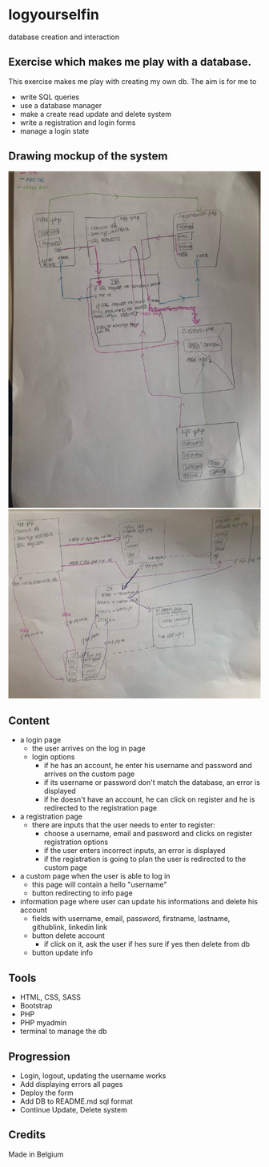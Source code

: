# logyourselfin
database creation and interaction

## Exercise which makes me play with a database.
This exercise makes me play with creating my own db. The aim is for me to 
- write SQL queries
- use a database manager
- make a create read update and delete system
- write a registration and login forms
- manage a login state

## Drawing mockup of the system
![](assets/img/1.jpg)
![](assets/img/2.jpg)

## Content
- a login page
    - the user arrives on the log in page
    - login options
        - if he has an account, he enter his username and password and arrives on the custom page
        - if its username or password don't match the database, an error is displayed
        - if he doesn't have an account, he can click on register and he is redirected to the registration page
- a registration page
    - there are inputs that the user needs to enter to register:
        - choose a username, email and password and clicks on register
        registration options
        - if the user enters incorrect inputs, an error is displayed
        - if the registration is going to plan the user is redirected to the custom page
- a custom page when the user is able to log in
    - this page will contain a hello "username"
    - button redirecting to info page  
- information page where user can update his informations and delete his account
    - fields with username, email, password, firstname, lastname, githublink, linkedin link
    - button delete account
        - if click on it, ask the user if hes sure if yes then delete from db
    - button update info

## Tools
- HTML, CSS, SASS
- Bootstrap
- PHP
- PHP myadmin
- terminal to manage the db

## Progression
- Login, logout, updating the username works
- Add displaying errors all pages
- Deploy the form
- Add DB to README.md sql format
- Continue Update, Delete system

## Credits
Made in Belgium
